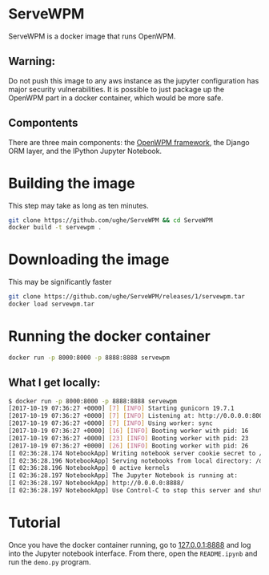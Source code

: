 # ServeWPM
ServeWPM is a docker image that runs OpenWPM.

## Warning:
Do not push this image to any aws instance as the jupyter configuration has major security vulnerabilities. It is possible to just package up the OpenWPM part in a docker container, which would be more safe.

## Compontents
There are three main components: the [OpenWPM framework](https://github.com/citp/OpenWPM), the Django ORM layer, and the IPython Jupyter Notebook.

# Building the image
This step may take as long as ten minutes.
```bash
git clone https://github.com/ughe/ServeWPM && cd ServeWPM
docker build -t servewpm .
```

# Downloading the image
This may be significantly faster
```bash
git clone https://github.com/ughe/ServeWPM/releases/1/servewpm.tar
docker load servewpm.tar
```

# Running the docker container
```bash
docker run -p 8000:8000 -p 8888:8888 servewpm
```

## What I get locally:
```bash
$ docker run -p 8000:8000 -p 8888:8888 servewpm
[2017-10-19 07:36:27 +0000] [7] [INFO] Starting gunicorn 19.7.1
[2017-10-19 07:36:27 +0000] [7] [INFO] Listening at: http://0.0.0.0:8000 (7)
[2017-10-19 07:36:27 +0000] [7] [INFO] Using worker: sync
[2017-10-19 07:36:27 +0000] [16] [INFO] Booting worker with pid: 16
[2017-10-19 07:36:27 +0000] [23] [INFO] Booting worker with pid: 23
[2017-10-19 07:36:27 +0000] [26] [INFO] Booting worker with pid: 26
[I 02:36:28.174 NotebookApp] Writing notebook server cookie secret to /root/.local/share/jupyter/runtime/notebook_cookie_secret
[I 02:36:28.196 NotebookApp] Serving notebooks from local directory: /opt/app/ServeWPM
[I 02:36:28.196 NotebookApp] 0 active kernels
[I 02:36:28.197 NotebookApp] The Jupyter Notebook is running at:
[I 02:36:28.197 NotebookApp] http://0.0.0.0:8888/
[I 02:36:28.197 NotebookApp] Use Control-C to stop this server and shut down all kernels (twice to skip confirmation).
```

# Tutorial
Once you have the docker container running, go to [127.0.0.1:8888](127.0.0.1:8888) and log into the Jupyter notebook interface. From there, open the `README.ipynb` and run the `demo.py` program.
